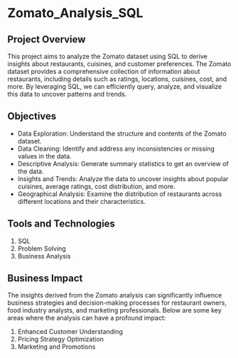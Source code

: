 # Zomato_Analysis_SQL
## Project Overview
This project aims to analyze the Zomato dataset using SQL to derive insights about restaurants, cuisines, and customer preferences. The Zomato dataset provides a comprehensive collection of information about restaurants, including details such as ratings, locations, cuisines, cost, and more. By leveraging SQL, we can efficiently query, analyze, and visualize this data to uncover patterns and trends.
## Objectives
- Data Exploration: Understand the structure and contents of the Zomato dataset.
- Data Cleaning: Identify and address any inconsistencies or missing values in the data.
- Descriptive Analysis: Generate summary statistics to get an overview of the data.
- Insights and Trends: Analyze the data to uncover insights about popular cuisines, average ratings, cost distribution, and more.
- Geographical Analysis: Examine the distribution of restaurants across different locations and their characteristics.
## Tools and Technologies
1. SQL
2. Problem Solving
3. Business Analysis
## Business Impact
The insights derived from the Zomato analysis can significantly influence business strategies and decision-making processes for restaurant owners, food industry analysts, and marketing professionals. Below are some key areas where the analysis can have a profound impact:
1. Enhanced Customer Understanding
2. Pricing Strategy Optimization
3. Marketing and Promotions

